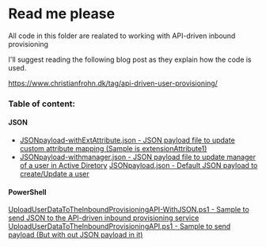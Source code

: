 # Read me please

All code in this folder are realated to working with API-driven inbound provisioning

I'll suggest reading the following blog post as they explain how the code is used.

https://www.christianfrohn.dk/tag/api-driven-user-provisioning/

### Table of content:

#### JSON
- [JSONpayload-withExtAttribute.json - JSON payload file to update custom attribute mapping (Sample is extensionAttribute1)](https://github.com/ChrFrohn/Entra-ID/blob/main/API-driven%20inbound%20provisioning/JSONpayload-withExtAttribute.json)
- [JSONpayload-withmanager.json - JSON payload file to update manager of a user in Active Diretory](https://github.com/ChrFrohn/Entra-ID/blob/main/API-driven%20inbound%20provisioning/JSONpayload-withmanager.json)
[JSONpayload.json - Default JSON payload to create/Update a user](https://github.com/ChrFrohn/Entra-ID/blob/main/API-driven%20inbound%20provisioning/JSONpayload.json)

#### PowerShell
[UploadUserDataToTheInboundProvisioningAPI-WithJSON.ps1 - Sample to send JSON to the API-driven inbound provisioning service](https://github.com/ChrFrohn/Entra-ID/blob/main/API-driven%20inbound%20provisioning/UploadUserDataToTheInboundProvisioningAPI-WithJSON.ps1)
[UploadUserDataToTheInboundProvisioningAPI.ps1 - Sample to send payload (But with out JSON payload in it)](https://github.com/ChrFrohn/Entra-ID/blob/main/API-driven%20inbound%20provisioning/UploadUserDataToTheInboundProvisioningAPI.ps1)